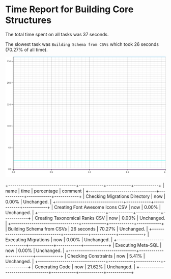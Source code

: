 # Time Report for Building Core Structures

The total time spent on all tasks was 37 seconds.

The slowest task was `Building Schema from CSVs` which took 26 seconds (70.27% of all time).

![Plot](time_requirements_report.png)

+---------------------------------+------------+------------+------------+
| name                            | time       | percentage | comment    |
+---------------------------------+------------+------------+------------+
| Checking Migrations Directory   | now        | 0.00%      | Unchanged. |
+---------------------------------+------------+------------+------------+
| Creating Font Awesome Icons CSV | now        | 0.00%      | Unchanged. |
+---------------------------------+------------+------------+------------+
| Creating Taxonomical Ranks CSV  | now        | 0.00%      | Unchanged. |
+---------------------------------+------------+------------+------------+
| Building Schema from CSVs       | 26 seconds | 70.27%     | Unchanged. |
+---------------------------------+------------+------------+------------+
| Executing Migrations            | now        | 0.00%      | Unchanged. |
+---------------------------------+------------+------------+------------+
| Executing Meta-SQL              | now        | 0.00%      | Unchanged. |
+---------------------------------+------------+------------+------------+
| Checking Constraints            | now        | 5.41%      | Unchanged. |
+---------------------------------+------------+------------+------------+
| Generating Code                 | now        | 21.62%     | Unchanged. |
+---------------------------------+------------+------------+------------+
